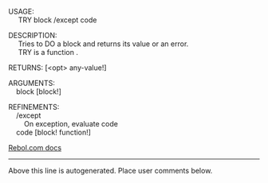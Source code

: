 USAGE:  
&nbsp;&nbsp;&nbsp;&nbsp;&nbsp;TRY&nbsp;block&nbsp;/except&nbsp;code  
  
DESCRIPTION:  
&nbsp;&nbsp;&nbsp;&nbsp;&nbsp;Tries&nbsp;to&nbsp;DO&nbsp;a&nbsp;block&nbsp;and&nbsp;returns&nbsp;its&nbsp;value&nbsp;or&nbsp;an&nbsp;error.  
&nbsp;&nbsp;&nbsp;&nbsp;&nbsp;TRY&nbsp;is&nbsp;a&nbsp;function&nbsp;.  
  
RETURNS:&nbsp;[&lt;opt&gt;&nbsp;any-value!]  
  
ARGUMENTS:  
&nbsp;&nbsp;&nbsp;&nbsp;block&nbsp;[block!]  
  
REFINEMENTS:  
&nbsp;&nbsp;&nbsp;&nbsp;/except  
&nbsp;&nbsp;&nbsp;&nbsp;&nbsp;&nbsp;&nbsp;&nbsp;On&nbsp;exception,&nbsp;evaluate&nbsp;code  
&nbsp;&nbsp;&nbsp;&nbsp;code&nbsp;[block!&nbsp;function!]  

[Rebol.com docs](http://www.rebol.com/r3/docs/functions/try.html)
___
Above this line is autogenerated. Place user comments below.